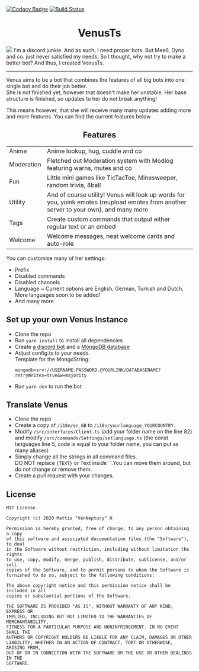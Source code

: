 [![Codacy Badge](https://api.codacy.com/project/badge/Grade/164dd58eda3d4adb981095303f55362d)](https://www.codacy.com?utm_source=github.com&utm_medium=referral&utm_content=Mattis6666/Venus&utm_campaign=Badge_Grade)
[![Build Status](https://travis-ci.com/Mattis6666/Venus.svg?token=zfRp6sQK95ixCpZjsWq9&branch=master)](https://travis-ci.com/Mattis6666/Venus)

<center> <h1>VenusTs </h1> </center>
<img src="https://media.discordapp.net/attachments/695787942983106620/695984239023226890/Venus_Title_Basic.png?width=1440&height=314">
I'm a discord junkie. And as such, I need proper bots. But Mee6, Dyno and co. just never satisfied my needs.
So I thought, why not try to make a better bot? And thus, I created VenusTs. 
<hr>
Venus aims to be a bot that combines the features of all big bots into one single bot and do their job better.<br>She is not finished yet, however that doesn't make her unstable. Her base structure is finished, so updates to her do not break anything!

This means however, that she will receive many many updates adding more and more features.
You can find the current features below

<center> <h2> Features </h2> </center>

|            |                                                                                                                                        |
| ---------- | -------------------------------------------------------------------------------------------------------------------------------------- |
| Anime      | Anime lookup, hug, cuddle and co                                                                                                       |
| Moderation | Fletched out Moderation system with Modlog featuring warns, mutes and co                                                               |
| Fun        | Little mini games like TicTacToe, Minesweeper, random trivia, 8ball                                                                    |
| Utility    | And of course utility! Venus will look up words for you, yoink emotes (reupload emotes from another server to your own), and many more |
| Tags       | Create custom commands that output either regular text or an embed                                                                     |
| Welcome    | Welcome messages, neat welcome cards and auto-role                                                                                     |

You can customise many of her settings:

-   Prefix
-   Disabled commands
-   Disabled channels
-   Language ~ Current options are English, German, Turkish and Dutch. More languages soon to be added!
-   And many more

## Set up your own Venus Instance

-   Clone the repo
-   Run `yarn install` to install all dependencies
-   Create [a discord bot](https://discordapp.com/developers/applications 'Create a Discord Bot!') and a [MongoDB database](https://www.mongodb.com/ 'Create a MongoDB database!')
-   Adjust config.ts to your needs.\
    Template for the MongoString:
    ```
    mongodb+srv://USERNAME:PASSWORD.@YOURLINK/DATABASENAME?retryWrites=true&w=majority
    ```
-   Run `yarn dev` to run the bot

## Translate Venus

-   Clone the repo
-   Create a copy of `/i18n/en_GB` to `/i18n/yourlanguage_YOURCOUNTRY`.
-   Modify `/src/interfaces/Client.ts` (add your folder name on the line 82)
    and modify `/src/commands/Settings/setlanguage.ts` (the const languages line 5, code is equal to your folder name, you can put as many aliases)
-   Simply change all the strings in all command files.\
    DO NOT replace `{TEXT}` or Text inside ``.You can move them around, but do not change or remove them.
-   Create a pull request with your changes.

## License

```
MIT License

Copyright (c) 2020 Mattis "VenNeptury" H

Permission is hereby granted, free of charge, to any person obtaining a copy
of this software and associated documentation files (the "Software"), to deal
in the Software without restriction, including without limitation the rights
to use, copy, modify, merge, publish, distribute, sublicense, and/or sell
copies of the Software, and to permit persons to whom the Software is
furnished to do so, subject to the following conditions:

The above copyright notice and this permission notice shall be included in all
copies or substantial portions of the Software.

THE SOFTWARE IS PROVIDED "AS IS", WITHOUT WARRANTY OF ANY KIND, EXPRESS OR
IMPLIED, INCLUDING BUT NOT LIMITED TO THE WARRANTIES OF MERCHANTABILITY,
FITNESS FOR A PARTICULAR PURPOSE AND NONINFRINGEMENT. IN NO EVENT SHALL THE
AUTHORS OR COPYRIGHT HOLDERS BE LIABLE FOR ANY CLAIM, DAMAGES OR OTHER
LIABILITY, WHETHER IN AN ACTION OF CONTRACT, TORT OR OTHERWISE, ARISING FROM,
OUT OF OR IN CONNECTION WITH THE SOFTWARE OR THE USE OR OTHER DEALINGS IN THE
SOFTWARE.
```
